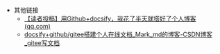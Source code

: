 - 其他链接
  - [【读者投稿】用Github+docsify，我花了半天就搭好了个人博客 (qq.com)](https://mp.weixin.qq.com/s/grsv_rx3DL862M8dBsHd_A)
  - [docsify+github/gitee搭建个人在线文档_Mark_md的博客-CSDN博客_gitee写文档](https://blog.csdn.net/Mark_md/article/details/121457115)
